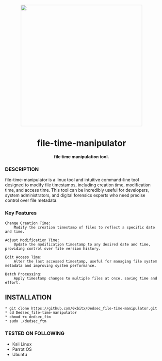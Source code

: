 
<p align="center">
<img src="https://media0.giphy.com/media/v1.Y2lkPTc5MGI3NjExejNtNGNrZ2lucHBma3Vrd20yOHRhdnBnejk1YjU2NnZzN3VzMHoyciZlcD12MV9pbnRlcm5hbF9naWZfYnlfaWQmY3Q9Zw/PDoVTjoLg08QfRsI4Y/giphy.webp", width="400", height="400">
</p>

<h1 align="center"> file-time-manipulator</h1>

<p align="center">
  <b>file time manipulation tool.</b>
</p>

### DESCRIPTION
file-time-manipulator is a linux tool and intuitive command-line tool designed to modify file timestamps, including creation time, modification time, and access time. This tool can be incredibly useful for developers, system administrators, and digital forensics experts who need precise control over file metadata.

### Key Features
    Change Creation Time:
        Modify the creation timestamp of files to reflect a specific date and time.

    Adjust Modification Time:
        Update the modification timestamp to any desired date and time, providing control over file version history.

    Edit Access Time:
        Alter the last accessed timestamp, useful for managing file system metadata and improving system performance.

    Batch Processing:
        Apply timestamp changes to multiple files at once, saving time and effort.

## INSTALLATION 
    * git clone https://github.com/0xbitx/Dedsec_file-time-manipulator.git
    * cd Dedsec_file-time-manipulator
    * chmod +x dedsec_ftm
    * sudo ./dedsec_ftm

### TESTED ON FOLLOWING
* Kali Linux 
* Parrot OS 
* Ubuntu
